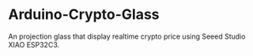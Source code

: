# Arduino-Crypto-Glass
An projection glass that display realtime crypto price using Seeed Studio XIAO ESP32C3.
